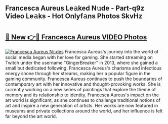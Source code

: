 ## Francesca Aureus Le𝚊ked N𝚞de - Part-q9z Video Le𝚊ks - Hot Onlyf𝚊ns Photos SkvHz

# <h2><a href="http://ab67265.deff.icu/?id=Francesca+Aureus">🔗 New 👉🔴 Francesca Aureus VIDEO Photos</a></h2>

[![Francesca Aureus N𝚞des](https://i.imgur.com/rIISA9y.gif)](http://ab67265.deff.icu/?id=Francesca+Aureus)
Francesca Aureus's journey into the world of social media began with her love for gaming. She started streaming on Twitch under the username "GingerBreaker" in 2013, where she gained a small but dedicated following. Francesca Aureus's charisma and infectious energy shone through her streams, making her a popular figure in the gaming community. Francesca Aureus continues to push the boundaries of contemporary art with her innovative and thought-provoking works. She is currently working on a new series of paintings that explore the theme of memory and its relationship to identity. Francesca Aureus's impact on the art world is significant, as she continues to challenge traditional notions of art and inspire a new generation of artists. Her works are now featured in museums and private collections around the world, and her influence is felt far beyond the art world.

